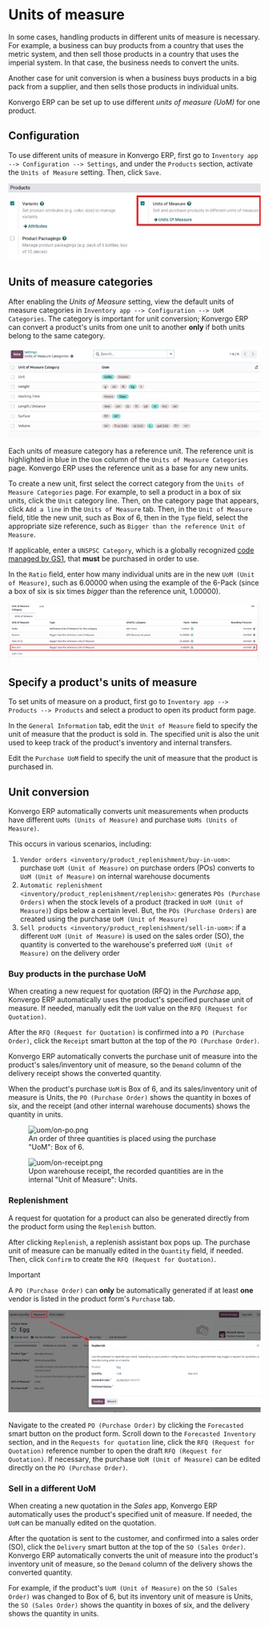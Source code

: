 # Units of measure

In some cases, handling products in different units of measure is
necessary. For example, a business can buy products from a country that
uses the metric system, and then sell those products in a country that
uses the imperial system. In that case, the business needs to convert
the units.

Another case for unit conversion is when a business buys products in a
big pack from a supplier, and then sells those products in individual
units.

Konvergo ERP can be set up to use different *units of measure (UoM)* for one
product.

## Configuration

To use different units of measure in Konvergo ERP, first go to
`Inventory app -->
Configuration --> Settings`, and under the `Products` section, activate
the `Units of Measure` setting. Then, click `Save`.

<img src="uom/uom-enable-setting.png" class="align-center"
alt="Enable Units of Measure in the Inventory settings." />

## Units of measure categories

After enabling the *Units of Measure* setting, view the default units of
measure categories in
`Inventory app --> Configuration --> UoM Categories`. The category is
important for unit conversion; Konvergo ERP can convert a product's units from
one unit to another **only** if both units belong to the same category.

<img src="uom/category.png" class="align-center"
alt="Set units of measure categories." />

Each units of measure category has a reference unit. The reference unit
is highlighted in blue in the `Uom` column of the
`Units of Measure Categories` page. Konvergo ERP uses the reference unit as a
base for any new units.

To create a new unit, first select the correct category from the
`Units of Measure
Categories` page. For example, to sell a product in a box of six units,
click the `Unit` category line. Then, on the category page that appears,
click `Add a line` in the `Units of Measure` tab. Then, in the
`Unit of Measure` field, title the new unit, such as
<span class="title-ref">Box of 6</span>, then in the `Type` field,
select the appropriate size reference, such as
`Bigger than the reference Unit of Measure`.

If applicable, enter a `UNSPSC Category`, which is a globally recognized
[code managed by GS1](https://www.unspsc.org/), that **must** be
purchased in order to use.

In the `Ratio` field, enter how many individual units are in the new
`UoM (Unit of Measure)`, such as <span class="title-ref">6.00000</span>
when using the example of the <span class="title-ref">6-Pack</span>
(since a box of six is six times *bigger* than the reference unit,
<span class="title-ref">1.00000</span>).

<img src="uom/convert-products-by-unit.png" class="align-center"
alt="Convert products from one unit to another as long as they belong to the same category." />

## Specify a product's units of measure

To set units of measure on a product, first go to
`Inventory app --> Products -->
Products` and select a product to open its product form page.

In the `General Information` tab, edit the `Unit of Measure` field to
specify the unit of measure that the product is sold in. The specified
unit is also the unit used to keep track of the product's inventory and
internal transfers.

Edit the `Purchase UoM` field to specify the unit of measure that the
product is purchased in.

## Unit conversion

Konvergo ERP automatically converts unit measurements when products have
different `UoMs (Units of
Measure)` and purchase `UoMs (Units of Measure)`.

This occurs in various scenarios, including:

1.  `Vendor orders <inventory/product_replenishment/buy-in-uom>`:
    purchase `UoM (Unit of Measure)` on purchase orders (POs) converts
    to `UoM (Unit of Measure)` on internal warehouse documents
2.  `Automatic replenishment <inventory/product_replenishment/replenish>`:
    generates `POs (Purchase Orders)` when the stock levels of a product
    (tracked in `UoM (Unit of Measure)`) dips below a certain level.
    But, the `POs (Purchase Orders)` are created using the purchase
    `UoM (Unit of Measure)`
3.  `Sell products <inventory/product_replenishment/sell-in-uom>`: if a
    different `UoM (Unit of Measure)` is used on the sales order (SO),
    the quantity is converted to the warehouse's preferred
    `UoM (Unit of Measure)` on the delivery order

### Buy products in the purchase UoM

When creating a new request for quotation (RFQ) in the *Purchase* app,
Konvergo ERP automatically uses the product's specified purchase unit of
measure. If needed, manually edit the `UoM` value on the
`RFQ (Request for Quotation)`.

After the `RFQ (Request for Quotation)` is confirmed into a
`PO (Purchase Order)`, click the `Receipt` smart button at the top of
the `PO (Purchase Order)`.

Konvergo ERP automatically converts the purchase unit of measure into the
product's sales/inventory unit of measure, so the `Demand` column of the
delivery receipt shows the converted quantity.

<div class="example">

When the product's purchase `UoM` is <span class="title-ref">Box of
6</span>, and its sales/inventory unit of measure is
<span class="title-ref">Units</span>, the `PO (Purchase Order)` shows
the quantity in boxes of six, and the receipt (and other internal
warehouse documents) shows the quantity in units.

<figure>
<img src="uom/on-po.png" class="align-center" alt="uom/on-po.png" />
<figcaption>An order of three quantities is placed using the purchase
"UoM": <span class="title-ref">Box of 6</span>.</figcaption>
</figure>

<figure>
<img src="uom/on-receipt.png" class="align-center"
alt="uom/on-receipt.png" />
<figcaption>Upon warehouse receipt, the recorded quantities are in the
internal "Unit of Measure": <span
class="title-ref">Units</span>.</figcaption>
</figure>

</div>

### Replenishment

A request for quotation for a product can also be generated directly
from the product form using the `Replenish` button.

After clicking `Replenish`, a replenish assistant box pops up. The
purchase unit of measure can be manually edited in the `Quantity` field,
if needed. Then, click `Confirm` to create the
`RFQ (Request for Quotation)`.

> [!IMPORTANT]
> A `PO (Purchase Order)` can **only** be automatically generated if at
> least **one** vendor is listed in the product form's `Purchase` tab.

<img src="uom/replenish.png" class="align-center"
alt="Click Replenish button to manually replenish." />

Navigate to the created `PO (Purchase Order)` by clicking the
`Forecasted` smart button on the product form. Scroll down to the
`Forecasted Inventory` section, and in the `Requests
for quotation` line, click the `RFQ (Request for Quotation)` reference
number to open the draft `RFQ (Request for Quotation)`. If necessary,
the purchase `UoM (Unit of Measure)` can be edited directly on the
`PO (Purchase Order)`.

### Sell in a different UoM

When creating a new quotation in the *Sales* app, Konvergo ERP automatically
uses the product's specified unit of measure. If needed, the `UoM` can
be manually edited on the quotation.

After the quotation is sent to the customer, and confirmed into a sales
order (SO), click the `Delivery` smart button at the top of the
`SO (Sales Order)`. Konvergo ERP automatically converts the unit of measure into
the product's inventory unit of measure, so the `Demand` column of the
delivery shows the converted quantity.

For example, if the product's `UoM (Unit of Measure)` on the
`SO (Sales Order)` was changed to <span class="title-ref">Box of
6</span>, but its inventory unit of measure is
<span class="title-ref">Units</span>, the `SO (Sales Order)` shows the
quantity in boxes of six, and the delivery shows the quantity in units.
